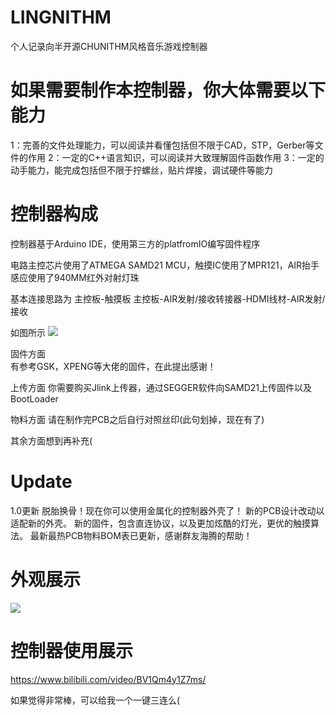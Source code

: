 # LINGNITHM
个人记录向半开源CHUNITHM风格音乐游戏控制器

# 如果需要制作本控制器，你大体需要以下能力
1：完善的文件处理能力，可以阅读并看懂包括但不限于CAD，STP，Gerber等文件的作用
2：一定的C++语言知识，可以阅读并大致理解固件函数作用
3：一定的动手能力，能完成包括但不限于拧螺丝，贴片焊接，调试硬件等能力

# 控制器构成
控制器基于Arduino IDE，使用第三方的platfromIO编写固件程序

电路主控芯片使用了ATMEGA SAMD21 MCU，触摸IC使用了MPR121，AIR抬手感应使用了940MM红外对射灯珠

基本连接思路为 主控板-触摸板   主控板-AIR发射/接收转接器-HDMI线材-AIR发射/接收

如图所示
![](https://github.com/SeasonWings/LINGNITHM/blob/main/picture/%E5%86%85%E9%83%A8%E6%9E%84%E9%80%A0.jpg)
                
固件方面  
有参考GSK，XPENG等大佬的固件，在此提出感谢！

上传方面
你需要购买Jlink上传器，通过SEGGER软件向SAMD21上传固件以及BootLoader

物料方面
请在制作完PCB之后自行对照丝印(此句划掉，现在有了)

其余方面想到再补充(

# Update

1.0更新
  脱胎换骨！现在你可以使用金属化的控制器外壳了！
  新的PCB设计改动以适配新的外壳。
  新的固件，包含直连协议，以及更加炫酷的灯光，更优的触摸算法。
  最新最热PCB物料BOM表已更新，感谢群友海腾的帮助！

# 外观展示
![](https://github.com/SeasonWings/LINGNITHM/blob/main/picture/%E5%A4%96%E8%A7%821.jpg)

# 控制器使用展示
https://www.bilibili.com/video/BV1Qm4y1Z7ms/

如果觉得非常棒，可以给我一个一键三连么(
